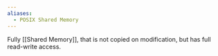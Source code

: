 ```yaml
---
aliases:
  - POSIX Shared Memory
---
```

Fully [[Shared Memory]], that is not copied on modification, but has full read-write access.
